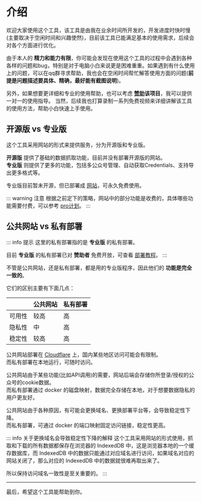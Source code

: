 # 介绍

欢迎大家使用这个工具，该工具是由我在业余时间所开发的，开发进度时快时慢(主要取决于空闲时间和兴趣使然)，目前该工具已能满足基本的使用需求，后续会对各个方面进行优化。

由于本人的 **精力和能力有限**，你可能会发现在使用这个工具的过程中会遇到各种各样的问题和bug，特别是对于电脑小白来说更是困难重重。如果遇到有什么使用上的问题，可以在qq群寻求帮助，我也会在空闲时间帮忙解答使用方面的问题(**前提是问题描述要具体、精确，最好能有截图说明**)。

另外，如果想要更详细和专业的使用帮助，也可以考虑 **[赞助](https://exporter.wxdown.online/dashboard/support)该项目**，我可以提供一对一的使用指导。
当然，后续我也打算录制一系列免费视频来详细讲解该工具的使用方法，帮助小白快速上手使用。

## 开源版 vs 专业版

这个工具采用网站的形式来提供服务，分为开源版和专业版。

**开源版** 提供了基础的数据抓取功能，目前并没有部署开源版的网站。  
**专业版** 则提供了更多的功能，包括多公众号管理、自动获取Credentials、支持导出更多格式等。

专业版目前暂未开源，但已部署成 [网站](https://exporter.wxdown.online)，可永久免费使用。

::: warning 注意
根据之前定下的策略，网站中的部分功能是收费的，具体哪些功能需要付费，可以参考 [pro计划](https://github.com/wechat-article/wechat-article-exporter/labels/pro%E8%AE%A1%E5%88%92)。
:::

## 公共网站 vs 私有部署

::: info 提示
这里的私有部署指的是 **专业版** 的私有部署。

目前 **专业版** 的私有部署已对 **赞助者** 免费开放，可查看 [部署教程](../advanced/docker-deploy)。
:::

不管是公共网站，还是私有部署，都是用的专业版程序，因此他们的 **功能是完全一致的**。


它们的区别主要有下面几点：

|     | 公共网站 | 私有部署 |
|-----|------|------|
| 可用性 | 较高   | 高    |
| 隐私性 | 中    | 高    |
| 稳定性 | 较高   | 高    |

公共网站部署在 [Cloudflare](https://www.cloudflare.com) 上，国内某些地区访问可能会有限制。  
而私有部署在本地运行，可随时访问。

公共网站由于某些功能(比如API调用)的需要，网站后端会存储你所登录/授权的公众号的cookie数据。  
而私有部署通过 docker 的磁盘映射，数据完全存储在本地，对于想要数据隐私的用户更友好。

公共网站由于各种原因，有可能会更换域名、更换部署平台等，会导致稳定性下降。  
而私有部署，可通过 docker 的端口映射固定访问链接，稳定性更高。

::: info 关于更换域名会导致稳定性下降的解释
这个工具采用网站的形式使用，抓取和下载的所有数据都保存在浏览器的 IndexedDB 中，这是浏览器本地的一个缓存数据库，而 IndexedDB 中的数据只能通过对应域名进行访问，如果域名对应的网站关闭了，那么对应的 IndexedDB 中的数据就很难再取出来了。

所以保持访问域名一致性是至关重要的。
:::

--- 

最后，希望这个工具能帮助到你。
